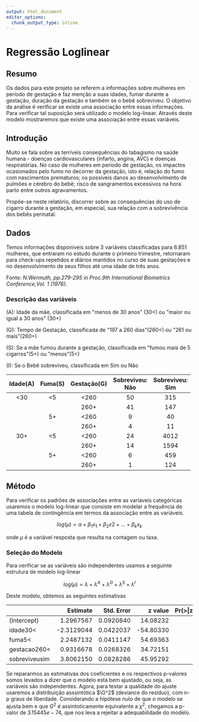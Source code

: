 ```yaml
---
output: html_document
editor_options: 
  chunk_output_type: inline
---
```

# Regressão Loglinear

## Resumo

Os dados para este projeto se referem a informações sobre mulheres
em período de gestação e faz menção a suas idades, fumar durante a gestação,
duração da gestação e também se o bebê sobreviveu. O objetivo da análise é verificar
se existe uma associação entre essas informações. Para verificar tal suposição será
utilizado o modelo log-linear. Através deste modelo mostraremos que existe uma
associação entre essas variáveis.

## Introdução

Muito se fala sobre as terríveis consequências do tabagismo na saúde
humana - doenças cardiovasculares (infarto, angina, AVC) e doenças
respiratórias. No caso de mulheres em período de gestação, os impactos ocasionados
pelo fumo no decorrer da gestação, isto é, relação do fumo com nascimentos prematuros;
os possíveis danos ao desenvolvimento de pulmões e cérebro do bebê; risco de
sangramentos excessivos na hora parto entre outros agravamentos.

Propõe-se neste relatório, discorrer sobre as consequências do uso de cigarro
durante a gestação, em especial, sua relação com a sobrevivência
dos bebês perinatal.

## Dados

Temos informações disponíveis sobre 3 variáveis classificadas para 6.851 mulheres,
que entraram no estudo durante o primeiro trimestre, retornaram para check-ups
repetidos e diários mantidos no curso de suas gestações e no desenvolvimento de
seus filhos até uma idade de três anos.

Fonte: *N.Wermuth, pp.279-295 in Proc.9th International Biometrics Conference,Vol. 1
(1976)*.

### Descrição das variáveis

 (A): Idade da mãe, classificada em "menos de 30 anos" (30<) ou "maior ou igual a 30 anos" (30+)
 
 (G): Tempo de Gestação, classificada de "197 a 260 dias"(260<) ou "261 ou mais"(260+)
 
 (S): Se a mãe fumou durante a gestação, classificada em "fumou mais de 5 cigarros"(5+) ou "menos"(5<)  
 
 (I): Se o Bebê sobreviveu, classificada em Sim ou Não


| Idade(A) | Fuma(S) | Gestação(G) | Sobreviveu:<br>Não | Sobreviveu:<br>Sim |
|:--------:|:-------:|:-----------:|:------------------:|:------------------:|
|    <30   |    <5   |     <260    |         50         |         315        |
|          |         |     260+    |         41         |         147        |
|          |    5+   |     <260    |          9         |         40         |
|          |         |     260+    |          4         |         11         |
|    30+   |    <5   |     <260    |         24         |        4012        |
|          |         |     260+    |         14         |        1594        |
|          |    5+   |     <260    |          6         |         459        |
|          |         |     260+    |          1         |         124        |

## Método

Para verificar os padrões de associações entre as variáveis categóricas usaremos
o modelo log-linear que consiste em modelar a frequência de uma tabela de contingência
em termos da associação entre as variáveis.

$$log(\mu) = \alpha + \beta_1x_1 + \beta_2x2 + ... + \beta_kx_k$$

onde $\mu$ é a variável resposta que resulta na contagem ou taxa.

### Seleção do Modelo

Para verificar se as variáveis são independentes usamos a seguinte estrutura de
modelo log-linear

$$log(\mu) = \lambda + \lambda^A + \lambda^G + \lambda^S + \lambda^I$$

Deste modelo, obtemos as seguintes estimativas

|              |   Estimate| Std. Error|   z value| Pr(>\|z\|)          |
|:-------------|----------:|----------:|---------:|------------------:|
|(Intercept)   |  1.2967567|  0.0920840|  14.08232|                  0|
|idade30<      | -2.3129044|  0.0422037| -54.80330|                  0|
|fuma5<        |  2.2487132|  0.0411147|  54.69363|                  0|
|gestacao260<  |  0.9316678|  0.0268326|  34.72151|                  0|
|sobreviveusim |  3.8062150|  0.0828286|  45.95292|                  0|

Se repararmos as estimativas dos coeficientes e os respectivos p-valores
somos levados a dizer que o modelo está bem ajustado, ou seja, as variáveis são
independentes. Agora, para testar a qualidade do ajuste usaremos a distribuição
asssintótica $\G^2$ (deviance do resíduo), com n-p graus de liberdade. Considerando
a hipótese nulo de que o modelo se ajusta bem e que $G^2$ é assintoticamente
equivalente a $\chi^2$, chegamos a p-valor de $3.15445e-74$, que nos leva a rejeitar
a adequabilidade do modelo.
